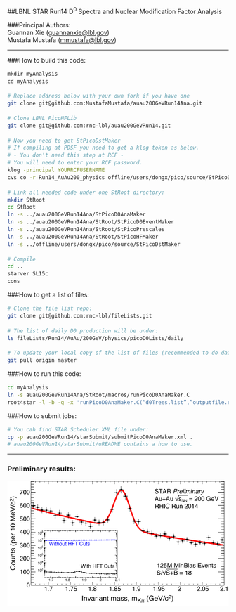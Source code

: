 ##LBNL STAR Run14 D<sup>0</sup> Spectra and Nuclear Modification Factor Analysis
  
###Principal Authors:  
	Guannan Xie (guannanxie@lbl.gov)  
	Mustafa Mustafa (mmustafa@lbl.gov)  

- - -
###How to build this code:  
```bash
mkdir myAnalysis
cd myAnalysis

# Replace address below with your own fork if you have one
git clone git@github.com:MustafaMustafa/auau200GeVRun14Ana.git

# Clone LBNL PicoHFLib
git clone git@github.com:rnc-lbl/auau200GeVRun14.git

# Now you need to get StPicoDstMaker
# If compiling at PDSF you need to get a klog token as below.
# - You don't need this step at RCF - 
# You will need to enter your RCF password.
klog -principal YOURRCFUSERNAME
cvs co -r Run14_AuAu200_physics offline/users/dongx/pico/source/StPicoDstMaker

# Link all needed code under one StRoot directory:
mkdir StRoot
cd StRoot
ln -s ../auau200GeVRun14Ana/StPicoD0AnaMaker
ln -s ../auau200GeVRun14Ana/StRoot/StPicoD0EventMaker
ln -s ../auau200GeVRun14Ana/StRoot/StPicoPrescales
ln -s ../auau200GeVRun14Ana/StRoot/StPicoHFMaker
ln -s ../offline/users/dongx/pico/source/StPicoDstMaker

# Compile
cd ..
starver SL15c
cons
```

###How to get a list of files:  
```bash
# Clone the file list repo:
git clone git@github.com:rnc-lbl/fileLists.git

# The list of daily D0 production will be under:
ls fileLists/Run14/AuAu/200GeV/physics/picoD0Lists/daily

# To update your local copy of the list of files (recommended to do daily):
git pull origin master
```

###How to run this code:  
```bash
cd myAnalysis
ln -s auau200GeVRun14Ana/StRoot/macros/runPicoD0AnaMaker.C
root4star -l -b -q -x 'runPicoD0AnaMaker.C(“d0Trees.list”,”outputfile.root”)'
```

###How to submit jobs:
```bash
# You cah find STAR Scheduler XML file under:
cp -p auau200GeVRun14/starSubmit/submitPicoD0AnaMaker.xml .
# auau200GeVRun14/starSubmit/uREADME contains a how to use.
```

- - -
### Preliminary results:
![](PR_D0_official.png)
